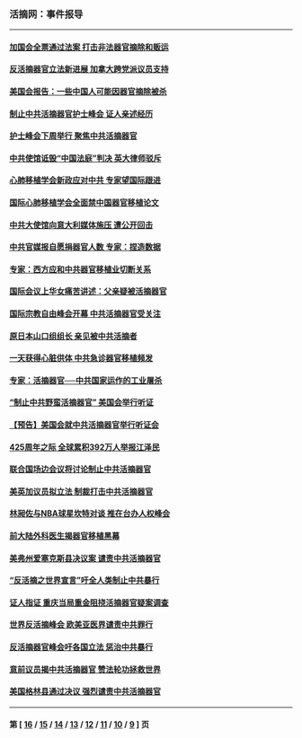 ### 活摘网：事件报导
---
#### [加国会全票通过法案 打击非法器官摘除和贩运](../../pages/nf5877/n13884924.md?01230430) 
#### [反活摘器官立法新进展 加拿大跨党派议员支持](../../pages/nf5877/n13876061.md?01230430) 
#### [美国会报告：一些中国人可能因器官摘除被杀](../../pages/nf5877/n13867964.md?01230430) 
#### [制止中共活摘器官护士峰会 证人亲述经历](../../pages/nf5877/n13859007.md?01230430) 
#### [护士峰会下周举行 聚焦中共活摘器官](../../pages/nf5877/n13855418.md?01230430) 
#### [中共使馆诋毁“中国法庭”判决 英大律师驳斥](../../pages/nf5877/n13833945.md?01230430) 
#### [心肺移植学会新政应对中共 专家望国际跟进](../../pages/nf5877/n13829043.md?01230430) 
#### [国际心肺移植学会全面禁中国器官移植论文](../../pages/nf5877/n13827785.md?01230430) 
#### [中共大使馆向意大利媒体施压 遭公开回击](../../pages/nf5877/n13826038.md?01230430) 
#### [中共官媒报自愿捐器官人数 专家：捏造数据](../../pages/nf5877/n13814130.md?01230430) 
#### [专家：西方应和中共器官移植业切断关系](../../pages/nf5877/n13772828.md?01230430) 
#### [国际会议上华女痛苦讲述：父亲疑被活摘器官](../../pages/nf5877/n13771583.md?01230430) 
#### [国际宗教自由峰会开幕 中共活摘器官受关注](../../pages/nf5877/n13769995.md?01230430) 
#### [原日本山口组组长 亲见被中共活摘者](../../pages/nf5877/n13767360.md?01230430) 
#### [一天获得心脏供体 中共急诊器官移植频发](../../pages/nf5877/n13764689.md?01230430) 
#### [专家：活摘器官──中共国家运作的工业屠杀](../../pages/nf5877/n13761178.md?01230430) 
#### [“制止中共野蛮活摘器官” 美国会举行听证](../../pages/nf5877/n13735831.md?01230430) 
#### [【预告】美国会就中共活摘器官举行听证会](../../pages/nf5877/n13732843.md?01230430) 
#### [425周年之际 全球累积392万人举报江泽民](../../pages/nf5877/n13719232.md?01230430) 
#### [联合国场边会议将讨论制止中共活摘器官](../../pages/nf5877/n13656361.md?01230430) 
#### [美英加议员拟立法 制裁打击中共活摘器官](../../pages/nf5877/n13430251.md?01230430) 
#### [林昶佐与NBA球星坎特对谈 推在台办人权峰会](../../pages/nf5877/n13414467.md?01230430) 
#### [前大陆外科医生揭器官移植黑幕](../../pages/nf5877/n13401416.md?01230430) 
#### [美弗州爱塞克斯县决议案 谴责中共活摘器官](../../pages/nf5877/n13320919.md?01230430) 
#### [“反活摘之世界宣言”吁全人类制止中共暴行](../../pages/nf5877/n13259730.md?01230430) 
#### [证人指证 重庆当局重金阻挠活摘器官疑案调查](../../pages/nf5877/n13259127.md?01230430) 
#### [世界反活摘峰会 欧美亚医界谴责中共罪行](../../pages/nf5877/n13253550.md?01230430) 
#### [反活摘器官峰会吁各国立法 惩治中共暴行](../../pages/nf5877/n13245052.md?01230430) 
#### [意前议员揭中共活摘器官 赞法轮功拯救世界](../../pages/nf5877/n13203445.md?01230430) 
#### [美国格林县通过决议 强烈谴责中共活摘器官](../../pages/nf5877/n13119367.md?01230430) 

---
#### 第 [ [16](./16.md?01230430) / [15](./15.md?01230430) / [14](./14.md?01230430) / [13](./13.md?01230430) / [12](./12.md?01230430) / [11](./11.md?01230430) / [10](./10.md?01230430) / [9](./9.md?01230430) ] 页
